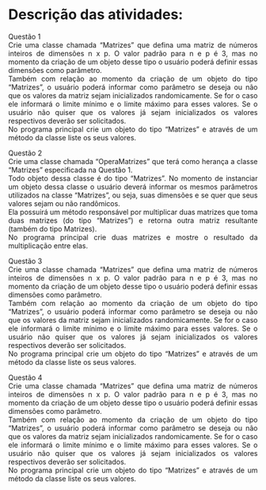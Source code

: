 # Descrição das atividades: 
<p style="text-align:justify">Questão 1<br> Crie uma classe chamada “Matrizes” que defina uma matriz de números inteiros de dimensões n x p. O valor padrão
para n e p é 3, mas no momento da criação de um objeto desse tipo o usuário poderá definir essas dimensões como
parâmetro.<br>
Também com relação ao momento da criação de um objeto do tipo “Matrizes”, o usuário poderá informar como
parâmetro se deseja ou não que os valores da matriz sejam inicializados randomicamente. Se for o caso ele informará
o limite mínimo e o limite máximo para esses valores. Se o usuário não quiser que os valores já sejam inicializados os
valores respectivos deverão ser solicitados.<br>
No programa principal crie um objeto do tipo “Matrizes” e através de um método da classe liste os seus valores.</p>

<p style="text-align:justify">Questão 2<br> Crie uma classe chamada “OperaMatrizes” que terá como herança a classe “Matrizes” especificada na Questão 1.<br>
Todo objeto dessa classe é do tipo “Matrizes”. No momento de instanciar um objeto dessa classe o usuário deverá
informar os mesmos parâmetros utilizados na classe “Matrizes”, ou seja, suas dimensões e se quer que seus valores
sejam ou não randômicos.<br>
Ela possuirá um método responsável por multiplicar duas matrizes que toma duas matrizes (do tipo “Matrizes”) e
retorna outra matriz resultante (também do tipo Matrizes).<br>
No programa principal crie duas matrizes e mostre o resultado da multiplicação entre elas.</p>

<p style="text-align:justify">Questão 3<br> Crie uma classe chamada “Matrizes” que defina uma matriz de números inteiros de dimensões n x p. O valor padrão
para n e p é 3, mas no momento da criação de um objeto desse tipo o usuário poderá definir essas dimensões como
parâmetro.<br>
Também com relação ao momento da criação de um objeto do tipo “Matrizes”, o usuário poderá informar como
parâmetro se deseja ou não que os valores da matriz sejam inicializados randomicamente. Se for o caso ele informará
o limite mínimo e o limite máximo para esses valores. Se o usuário não quiser que os valores já sejam inicializados os
valores respectivos deverão ser solicitados.<br>
No programa principal crie um objeto do tipo “Matrizes” e através de um método da classe liste os seus valores.</p>

<p style="text-align:justify">Questão 4<br> Crie uma classe chamada “Matrizes” que defina uma matriz de números inteiros de dimensões n x p. O valor padrão
para n e p é 3, mas no momento da criação de um objeto desse tipo o usuário poderá definir essas dimensões como
parâmetro.<br>
Também com relação ao momento da criação de um objeto do tipo “Matrizes”, o usuário poderá informar como
parâmetro se deseja ou não que os valores da matriz sejam inicializados randomicamente. Se for o caso ele informará
o limite mínimo e o limite máximo para esses valores. Se o usuário não quiser que os valores já sejam inicializados os
valores respectivos deverão ser solicitados.<br>
No programa principal crie um objeto do tipo “Matrizes” e através de um método da classe liste os seus valores.</p>